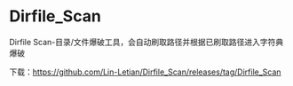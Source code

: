 # Dirfile_Scan
Dirfile Scan-目录/文件爆破工具，会自动刷取路径并根据已刷取路径进入字符典爆破

下载：https://github.com/Lin-Letian/Dirfile_Scan/releases/tag/Dirfile_Scan
